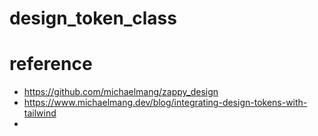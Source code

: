 # design_token_class

# reference

- https://github.com/michaelmang/zappy_design
- https://www.michaelmang.dev/blog/integrating-design-tokens-with-tailwind
-
